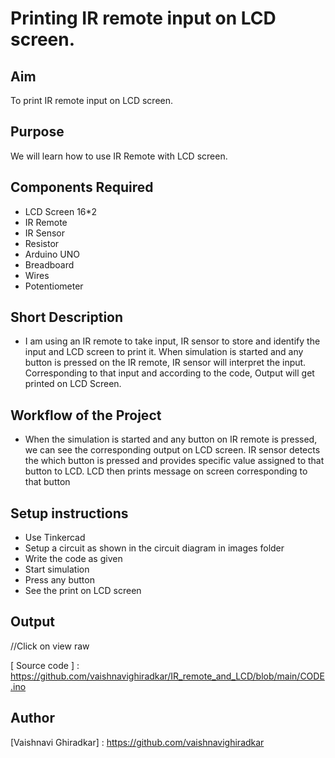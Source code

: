 # Printing IR remote input on LCD screen.

## Aim

To print IR remote input on LCD screen.

## Purpose

We will learn how to use IR Remote with LCD screen.


## Components Required
- LCD Screen 16*2
- IR Remote
- IR Sensor
- Resistor
- Arduino UNO
- Breadboard
- Wires
- Potentiometer


## Short Description 

- I am using an IR remote to take input, IR sensor to store and identify the input and LCD screen to print it.
When simulation is started and any button is pressed on the IR remote, IR sensor will interpret the input. Corresponding to that input and according to the code, Output will get printed on LCD Screen.

## Workflow of the Project

- When the simulation is started and any button on IR remote is pressed, we can see the corresponding output on LCD screen.
IR sensor detects the which button is pressed and provides specific value assigned to that button to LCD. LCD then prints message on screen corresponding to that button 

## Setup instructions

- Use Tinkercad
- Setup a circuit as shown in the circuit diagram in images folder
- Write the code as given
- Start simulation
- Press any button
- See the print on LCD screen

## Output

//Click on view raw

[circuit diagram]: https://github.com/vaishnavighiradkar/IR_remote_and_LCD/blob/main/circuit%20diagram.png  

[Simulation Video]:   https://github.com/vaishnavighiradkar/IR_remote_and_LCD/blob/main/Simulation%20Video.mp4

[ Source code ] :    https://github.com/vaishnavighiradkar/IR_remote_and_LCD/blob/main/CODE.ino

## Author

[Vaishnavi Ghiradkar] : https://github.com/vaishnavighiradkar



